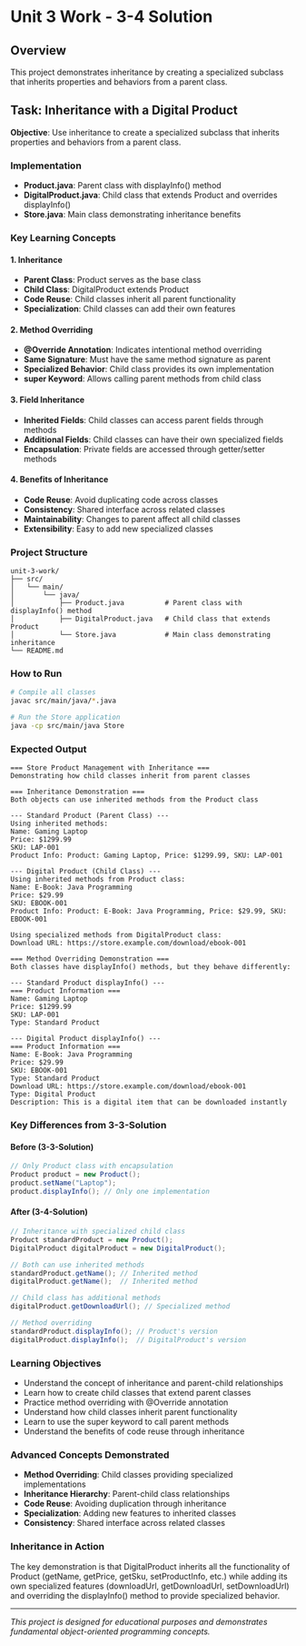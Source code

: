 # Unit 3 Work - 3-4 Solution

## Overview
This project demonstrates inheritance by creating a specialized subclass that inherits properties and behaviors from a parent class.

## Task: Inheritance with a Digital Product
**Objective**: Use inheritance to create a specialized subclass that inherits properties and behaviors from a parent class.

### Implementation
- **Product.java**: Parent class with displayInfo() method
- **DigitalProduct.java**: Child class that extends Product and overrides displayInfo()
- **Store.java**: Main class demonstrating inheritance benefits

### Key Learning Concepts

#### 1. Inheritance
- **Parent Class**: Product serves as the base class
- **Child Class**: DigitalProduct extends Product
- **Code Reuse**: Child classes inherit all parent functionality
- **Specialization**: Child classes can add their own features

#### 2. Method Overriding
- **@Override Annotation**: Indicates intentional method overriding
- **Same Signature**: Must have the same method signature as parent
- **Specialized Behavior**: Child class provides its own implementation
- **super Keyword**: Allows calling parent methods from child class

#### 3. Field Inheritance
- **Inherited Fields**: Child classes can access parent fields through methods
- **Additional Fields**: Child classes can have their own specialized fields
- **Encapsulation**: Private fields are accessed through getter/setter methods

#### 4. Benefits of Inheritance
- **Code Reuse**: Avoid duplicating code across classes
- **Consistency**: Shared interface across related classes
- **Maintainability**: Changes to parent affect all child classes
- **Extensibility**: Easy to add new specialized classes

### Project Structure
```
unit-3-work/
├── src/
│   └── main/
│       └── java/
│           ├── Product.java          # Parent class with displayInfo() method
│           ├── DigitalProduct.java   # Child class that extends Product
│           └── Store.java            # Main class demonstrating inheritance
└── README.md
```

### How to Run
```bash
# Compile all classes
javac src/main/java/*.java

# Run the Store application
java -cp src/main/java Store
```

### Expected Output
```
=== Store Product Management with Inheritance ===
Demonstrating how child classes inherit from parent classes

=== Inheritance Demonstration ===
Both objects can use inherited methods from the Product class

--- Standard Product (Parent Class) ---
Using inherited methods:
Name: Gaming Laptop
Price: $1299.99
SKU: LAP-001
Product Info: Product: Gaming Laptop, Price: $1299.99, SKU: LAP-001

--- Digital Product (Child Class) ---
Using inherited methods from Product class:
Name: E-Book: Java Programming
Price: $29.99
SKU: EBOOK-001
Product Info: Product: E-Book: Java Programming, Price: $29.99, SKU: EBOOK-001

Using specialized methods from DigitalProduct class:
Download URL: https://store.example.com/download/ebook-001

=== Method Overriding Demonstration ===
Both classes have displayInfo() methods, but they behave differently:

--- Standard Product displayInfo() ---
=== Product Information ===
Name: Gaming Laptop
Price: $1299.99
SKU: LAP-001
Type: Standard Product

--- Digital Product displayInfo() ---
=== Product Information ===
Name: E-Book: Java Programming
Price: $29.99
SKU: EBOOK-001
Type: Standard Product
Download URL: https://store.example.com/download/ebook-001
Type: Digital Product
Description: This is a digital item that can be downloaded instantly
```

### Key Differences from 3-3-Solution

#### Before (3-3-Solution)
```java
// Only Product class with encapsulation
Product product = new Product();
product.setName("Laptop");
product.displayInfo(); // Only one implementation
```

#### After (3-4-Solution)
```java
// Inheritance with specialized child class
Product standardProduct = new Product();
DigitalProduct digitalProduct = new DigitalProduct();

// Both can use inherited methods
standardProduct.getName(); // Inherited method
digitalProduct.getName();  // Inherited method

// Child class has additional methods
digitalProduct.getDownloadUrl(); // Specialized method

// Method overriding
standardProduct.displayInfo(); // Product's version
digitalProduct.displayInfo();  // DigitalProduct's version
```

### Learning Objectives
- Understand the concept of inheritance and parent-child relationships
- Learn how to create child classes that extend parent classes
- Practice method overriding with @Override annotation
- Understand how child classes inherit parent functionality
- Learn to use the super keyword to call parent methods
- Understand the benefits of code reuse through inheritance

### Advanced Concepts Demonstrated
- **Method Overriding**: Child classes providing specialized implementations
- **Inheritance Hierarchy**: Parent-child class relationships
- **Code Reuse**: Avoiding duplication through inheritance
- **Specialization**: Adding new features to inherited classes
- **Consistency**: Shared interface across related classes

### Inheritance in Action
The key demonstration is that DigitalProduct inherits all the functionality of Product (getName, getPrice, getSku, setProductInfo, etc.) while adding its own specialized features (downloadUrl, getDownloadUrl, setDownloadUrl) and overriding the displayInfo() method to provide specialized behavior.

---

*This project is designed for educational purposes and demonstrates fundamental object-oriented programming concepts.*
